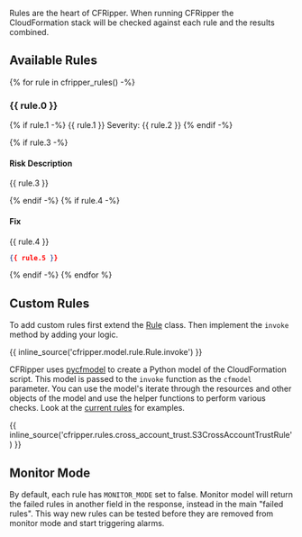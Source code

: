 Rules are the heart of CFRipper.
When running CFRipper the CloudFormation stack will be checked against each rule and the results combined.

## Available Rules

{% for rule in cfripper_rules() -%}

### {{ rule.0 }}

{% if rule.1 -%}
{{ rule.1 }}
Severity: {{ rule.2 }}
{% endif -%}

{% if rule.3 -%}

#### Risk Description

{{ rule.3 }}

{% endif -%}
{% if rule.4 -%}

#### Fix

{{ rule.4 }}

```json
{{ rule.5 }}
```

{% endif -%}
{% endfor %}

## Custom Rules

To add custom rules first extend the [Rule](https://github.com/Skyscanner/cfripper/blob/master/cfripper/model/rule.py)
class. Then implement the `invoke` method by adding your logic.

{{ inline_source('cfripper.model.rule.Rule.invoke') }}

CFRipper uses [pycfmodel](https://github.com/Skyscanner/pycfmodel) to create a Python model of the CloudFormation script.
This model is passed to the `invoke` function as the `cfmodel` parameter. You can use the model's iterate through the
resources and other objects of the model and use the helper functions to perform various checks. Look at the
[current rules](cfripper/rules) for examples.

{{ inline_source('cfripper.rules.cross_account_trust.S3CrossAccountTrustRule') }}

## Monitor Mode

By default, each rule has `MONITOR_MODE` set to false. Monitor model will return the failed rules in another field in the
response, instead in the main "failed rules". This way new rules can be tested before they are removed from monitor
mode and start triggering alarms.
